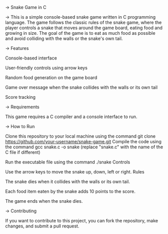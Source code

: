 -> Snake Game in C

-> This is a simple console-based snake game written in C programming language. The game follows the classic rules of the snake game, where the player controls a snake that moves around the game board, eating food and growing in size. The goal of the game is to eat as much food as possible and avoid colliding with the walls or the snake's own tail.

-> Features

Console-based interface

User-friendly controls using arrow keys

Random food generation on the game board

Game over message when the snake collides with the walls or its own tail

Score tracking

-> Requirements

This game requires a C compiler and a console interface to run.


-> How to Run

Clone this repository to your local machine using the command git clone https://github.com/your-username/snake-game.git
Compile the code using the command gcc snake.c -o snake (replace "snake.c" with the name of the C file if different)

Run the executable file using the command ./snake
Controls

Use the arrow keys to move the snake up, down, left or right.
Rules

The snake dies when it collides with the walls or its own tail.

Each food item eaten by the snake adds 10 points to the score.

The game ends when the snake dies.

-> Contributing

If you want to contribute to this project, you can fork the repository, make changes, and submit a pull request.
